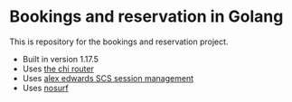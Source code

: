 # Bookings and reservation in Golang

This is repository for the bookings and reservation project.

- Built in version 1.17.5
- Uses [the chi router](https://github.com/go-chi/chi)
- Uses [alex edwards SCS session management](https://github.com/alexedwards/scs)
- Uses [nosurf](https://github.com/justinas/nosurf)